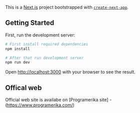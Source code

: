 This is a [Next.js](https://nextjs.org/) project bootstrapped with [`create-next-app`](https://github.com/vercel/next.js/tree/canary/packages/create-next-app).

## Getting Started

First, run the development server:

```bash
# First install required dependencies 
npm install 

# After that run development server 
npm run dev
```

Open [http://localhost:3000](http://localhost:3000) with your browser to see the result.


## Offical web 

Official web site is availabe on [Programerika site] - (https://www.programerika.com/) 
